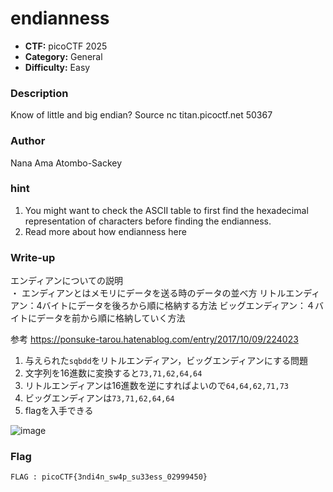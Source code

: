 # endianness

- **CTF:** picoCTF 2025
- **Category:** General
- **Difficulty:** Easy

### Description
Know of little and big endian?
Source
nc titan.picoctf.net 50367

### Author
Nana Ama Atombo-Sackey

### hint
1. You might want to check the ASCII table to first find the hexadecimal representation of characters before finding the endianness.
2. Read more about how endianness here

### Write-up
エンディアンについての説明  
・ エンディアンとはメモリにデータを送る時のデータの並べ方
リトルエンディアン：4バイトにデータを後ろから順に格納する方法
ビッグエンディアン：４バイトにデータを前から順に格納していく方法

参考
https://ponsuke-tarou.hatenablog.com/entry/2017/10/09/224023

1. 与えられた`sqbdd`をリトルエンディアン，ビッグエンディアンにする問題
2. 文字列を16進数に変換すると`73,71,62,64,64`
3. リトルエンディアンは16進数を逆にすればよいので`64,64,62,71,73`
4. ビッグエンディアンは`73,71,62,64,64`
5. flagを入手できる

 ![image](https://github.com/user-attachments/assets/1cd6430b-aee5-4e03-8693-2915e0d2814f)


### Flag
`FLAG : picoCTF{3ndi4n_sw4p_su33ess_02999450}`
